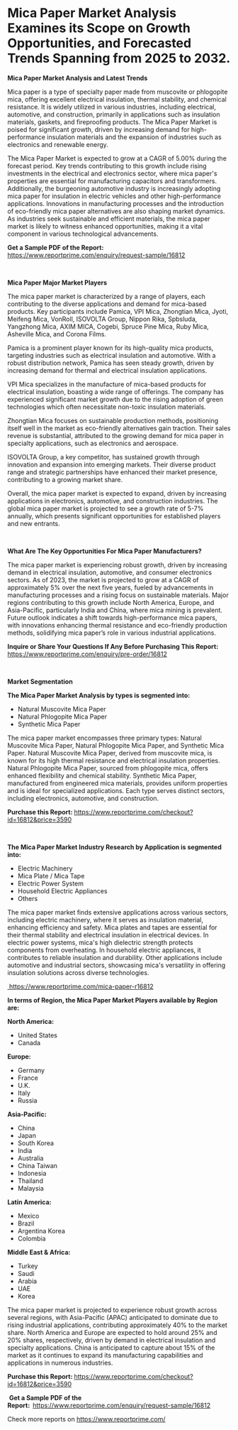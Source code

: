 <p><h1>Mica Paper Market Analysis Examines its Scope on Growth Opportunities, and Forecasted Trends Spanning from 2025 to 2032.</h1></p><p><strong>Mica Paper Market Analysis and Latest Trends</strong></p>
<p><p>Mica paper is a type of specialty paper made from muscovite or phlogopite mica, offering excellent electrical insulation, thermal stability, and chemical resistance. It is widely utilized in various industries, including electrical, automotive, and construction, primarily in applications such as insulation materials, gaskets, and fireproofing products. The Mica Paper Market is poised for significant growth, driven by increasing demand for high-performance insulation materials and the expansion of industries such as electronics and renewable energy.</p><p>The Mica Paper Market is expected to grow at a CAGR of 5.00% during the forecast period. Key trends contributing to this growth include rising investments in the electrical and electronics sector, where mica paper's properties are essential for manufacturing capacitors and transformers. Additionally, the burgeoning automotive industry is increasingly adopting mica paper for insulation in electric vehicles and other high-performance applications. Innovations in manufacturing processes and the introduction of eco-friendly mica paper alternatives are also shaping market dynamics. As industries seek sustainable and efficient materials, the mica paper market is likely to witness enhanced opportunities, making it a vital component in various technological advancements.</p></p>
<p><strong>Get a Sample PDF of the Report:&nbsp;</strong> <a href="https://www.reportprime.com/enquiry/request-sample/16812?utm_campaign=2946&utm_medium=2&utm_source=Github&utm_content=ia&utm_term=18032025&utm_id=mica-paper">https://www.reportprime.com/enquiry/request-sample/16812</a></p>
<p>&nbsp;</p>
<p><strong>Mica Paper Major Market Players</strong></p>
<p><p>The mica paper market is characterized by a range of players, each contributing to the diverse applications and demand for mica-based products. Key participants include Pamica, VPI Mica, Zhongtian Mica, Jyoti, Meifeng Mica, VonRoll, ISOVOLTA Group, Nippon Rika, Spbsluda, Yangzhong Mica, AXIM MICA, Cogebi, Spruce Pine Mica, Ruby Mica, Asheville Mica, and Corona Films.</p><p>Pamica is a prominent player known for its high-quality mica products, targeting industries such as electrical insulation and automotive. With a robust distribution network, Pamica has seen steady growth, driven by increasing demand for thermal and electrical insulation applications. </p><p>VPI Mica specializes in the manufacture of mica-based products for electrical insulation, boasting a wide range of offerings. The company has experienced significant market growth due to the rising adoption of green technologies which often necessitate non-toxic insulation materials.</p><p>Zhongtian Mica focuses on sustainable production methods, positioning itself well in the market as eco-friendly alternatives gain traction. Their sales revenue is substantial, attributed to the growing demand for mica paper in specialty applications, such as electronics and aerospace.</p><p>ISOVOLTA Group, a key competitor, has sustained growth through innovation and expansion into emerging markets. Their diverse product range and strategic partnerships have enhanced their market presence, contributing to a growing market share.</p><p>Overall, the mica paper market is expected to expand, driven by increasing applications in electronics, automotive, and construction industries. The global mica paper market is projected to see a growth rate of 5-7% annually, which presents significant opportunities for established players and new entrants.</p></p>
<p>&nbsp;</p>
<p><strong>What Are The Key Opportunities For Mica Paper Manufacturers?</strong></p>
<p><p>The mica paper market is experiencing robust growth, driven by increasing demand in electrical insulation, automotive, and consumer electronics sectors. As of 2023, the market is projected to grow at a CAGR of approximately 5% over the next five years, fueled by advancements in manufacturing processes and a rising focus on sustainable materials. Major regions contributing to this growth include North America, Europe, and Asia-Pacific, particularly India and China, where mica mining is prevalent. Future outlook indicates a shift towards high-performance mica papers, with innovations enhancing thermal resistance and eco-friendly production methods, solidifying mica paper’s role in various industrial applications.</p></p>
<p><strong>Inquire or Share Your Questions If Any Before Purchasing This Report:</strong> <a href="https://www.reportprime.com/enquiry/pre-order/16812?utm_campaign=2946&utm_medium=2&utm_source=Github&utm_content=ia&utm_term=18032025&utm_id=mica-paper">https://www.reportprime.com/enquiry/pre-order/16812</a></p>
<p>&nbsp;</p>
<p><strong>Market Segmentation</strong></p>
<p><strong>The Mica Paper Market Analysis by types is segmented into:</strong></p>
<p><ul><li>Natural Muscovite Mica Paper</li><li>Natural Phlogopite Mica Paper</li><li>Synthetic Mica Paper</li></ul></p>
<p><p>The mica paper market encompasses three primary types: Natural Muscovite Mica Paper, Natural Phlogopite Mica Paper, and Synthetic Mica Paper. Natural Muscovite Mica Paper, derived from muscovite mica, is known for its high thermal resistance and electrical insulation properties. Natural Phlogopite Mica Paper, sourced from phlogopite mica, offers enhanced flexibility and chemical stability. Synthetic Mica Paper, manufactured from engineered mica materials, provides uniform properties and is ideal for specialized applications. Each type serves distinct sectors, including electronics, automotive, and construction.</p></p>
<p><strong>Purchase this Report:&nbsp;</strong><a href="https://www.reportprime.com/checkout?id=16812&price=3590&utm_campaign=2946&utm_medium=2&utm_source=Github&utm_content=ia&utm_term=18032025&utm_id=mica-paper">https://www.reportprime.com/checkout?id=16812&price=3590</a></p>
<p>&nbsp;</p>
<p><strong>The Mica Paper Market Industry Research by Application is segmented into:</strong></p>
<p><ul><li>Electric Machinery</li><li>Mica Plate / Mica Tape</li><li>Electric Power System</li><li>Household Electric Appliances</li><li>Others</li></ul></p>
<p><p>The mica paper market finds extensive applications across various sectors, including electric machinery, where it serves as insulation material, enhancing efficiency and safety. Mica plates and tapes are essential for their thermal stability and electrical insulation in electrical devices. In electric power systems, mica's high dielectric strength protects components from overheating. In household electric appliances, it contributes to reliable insulation and durability. Other applications include automotive and industrial sectors, showcasing mica's versatility in offering insulation solutions across diverse technologies.</p></p>
<p><a href="https://www.reportprime.com/mica-paper-r16812?utm_campaign=2946&utm_medium=2&utm_source=Github&utm_content=ia&utm_term=18032025&utm_id=mica-paper">&nbsp;https://www.reportprime.com/mica-paper-r16812</a></p>
<p><strong>In terms of Region, the Mica Paper Market Players available by Region are:</strong></p>
<p>
    <p> <strong> North America: </strong>
        <ul>
            <li>United States</li>
            <li>Canada</li>
        </ul>
        </p> 
    <p> <strong> Europe: </strong>
        <ul>
            <li>Germany</li>
            <li>France</li>
            <li>U.K.</li>
            <li>Italy</li>
            <li>Russia</li>
        </ul>
        </p> 
    <p> <strong> Asia-Pacific: </strong>
        <ul>
            <li>China</li>
            <li>Japan</li>
            <li>South Korea</li>
            <li>India</li>
            <li>Australia</li>
            <li>China Taiwan</li>
            <li>Indonesia</li>
            <li>Thailand</li>
            <li>Malaysia</li>
        </ul>
        </p> 
    <p> <strong> Latin America: </strong>
        <ul>
            <li>Mexico</li>
            <li>Brazil</li>
            <li>Argentina Korea</li>
            <li>Colombia</li>
        </ul>
        </p> 
    <p> <strong> Middle East & Africa: </strong>
        <ul>
            <li>Turkey</li>
            <li>Saudi</li>
            <li>Arabia</li>
            <li>UAE</li>
            <li>Korea</li>
        </ul>
    </p>
    </p>
<p><p>The mica paper market is projected to experience robust growth across several regions, with Asia-Pacific (APAC) anticipated to dominate due to rising industrial applications, contributing approximately 40% to the market share. North America and Europe are expected to hold around 25% and 20% shares, respectively, driven by demand in electrical insulation and specialty applications. China is anticipated to capture about 15% of the market as it continues to expand its manufacturing capabilities and applications in numerous industries.</p></p>
<p><strong>Purchase this Report: </strong><a href="https://www.reportprime.com/checkout?id=16812&price=3590&utm_campaign=2946&utm_medium=2&utm_source=Github&utm_content=ia&utm_term=18032025&utm_id=mica-paper">https://www.reportprime.com/checkout?id=16812&price=3590</a></p>
<p>&nbsp;<strong>Get a Sample PDF of the Report:&nbsp;&nbsp;</strong><a href="https://www.reportprime.com/enquiry/request-sample/16812?utm_campaign=2946&utm_medium=2&utm_source=Github&utm_content=ia&utm_term=18032025&utm_id=mica-paper">https://www.reportprime.com/enquiry/request-sample/16812</a></p>
<p><strong></strong></p>
<p>Check more reports on <a href="https://www.reportprime.com/?utm_campaign=2946&utm_medium=2&utm_source=Github&utm_content=ia&utm_term=18032025&utm_id=mica-paper">https://www.reportprime.com/</a></p>